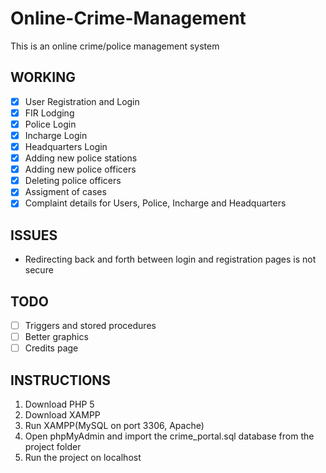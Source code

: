 # Online-Crime-Management
This is an online crime/police management system

## WORKING ##
 - [x] User Registration and Login
 - [x] FIR Lodging
 - [x] Police Login
 - [x] Incharge Login
 - [x] Headquarters Login
 - [x] Adding new police stations
 - [x] Adding new police officers
 - [x] Deleting police officers
 - [x] Assigment of cases
 - [x] Complaint details for Users, Police, Incharge and Headquarters
 
## ISSUES ##
 - Redirecting back and forth between login and registration pages is not secure
 
 ## TODO ##
  - [ ] Triggers and stored procedures
  - [ ] Better graphics
  - [ ] Credits page

 ## INSTRUCTIONS ##
  1. Download PHP 5
  2. Download XAMPP
  3. Run XAMPP(MySQL on port 3306, Apache)
  5. Open phpMyAdmin and import the crime_portal.sql database from the project folder
  6. Run the project on localhost
